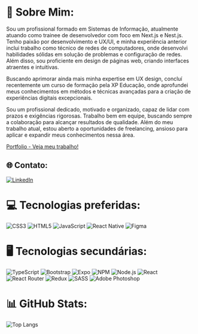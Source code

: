 # 💫 Sobre Mim:
Sou um profissional formado em Sistemas de Informação, atualmente atuando como trainee de desenvolvedor com foco em Next.js e Nest.js. Tenho paixão por desenvolvimento e UX/UI, e minha experiência anterior inclui trabalho como técnico de redes de computadores, onde desenvolvi habilidades sólidas em solução de problemas e configuração de redes. Além disso, sou proficiente em design de páginas web, criando interfaces atraentes e intuitivas.

Buscando aprimorar ainda mais minha expertise em UX design, concluí recentemente um curso de formação pela XP Educação, onde aprofundei meus conhecimentos em métodos e técnicas avançadas para a criação de experiências digitais excepcionais.

Sou um profissional dedicado, motivado e organizado, capaz de lidar com prazos e exigências rigorosas. Trabalho bem em equipe, buscando sempre a colaboração para alcançar resultados de qualidade. Além do meu trabalho atual, estou aberto a oportunidades de freelancing, ansioso para aplicar e expandir meus conhecimentos nessa área.

[Portfolio - Veja meu trabalho!](https://www.figma.com/proto/sW9dqPomWBVnaIkGkm9I8N/Portif%C3%B3lio-UX?page-id=0%3A1&type=design&node-id=67-950&viewport=-971%2C434%2C0.37&t=qjV0d9355opS7Bqy-1&scaling=scale-down&starting-point-node-id=67%3A950&mode=design)

## 🌐 Contato:
[![LinkedIn](https://img.shields.io/badge/LinkedIn-%230077B5.svg?logo=linkedin&logoColor=white)](https://www.linkedin.com/in/wallace-santos-925a75106/)

# 💻 Tecnologias preferidas:
![CSS3](https://img.shields.io/badge/CSS3-%231572B6.svg?style=for-the-badge&logo=css3&logoColor=white) ![HTML5](https://img.shields.io/badge/HTML5-%23E34F26.svg?style=for-the-badge&logo=html5&logoColor=white) ![JavaScript](https://img.shields.io/badge/JavaScript-%23323330.svg?style=for-the-badge&logo=javascript&logoColor=%23F7DF1E) ![React Native](https://img.shields.io/badge/React_Native-%2320232a.svg?style=for-the-badge&logo=react&logoColor=%2361DAFB) ![Figma](https://img.shields.io/badge/Figma-%23F24E1E.svg?style=for-the-badge&logo=figma&logoColor=white)

# 🖥 Tecnologias secundárias:
![TypeScript](https://img.shields.io/badge/TypeScript-%23007ACC.svg?style=for-the-badge&logo=typescript&logoColor=white) ![Bootstrap](https://img.shields.io/badge/Bootstrap-%23563D7C.svg?style=for-the-badge&logo=bootstrap&logoColor=white) ![Expo](https://img.shields.io/badge/Expo-1C1E24?style=for-the-badge&logo=expo&logoColor=%23D04A37) ![NPM](https://img.shields.io/badge/NPM-%23000000.svg?style=for-the-badge&logo=npm&logoColor=white) ![Node.js](https://img.shields.io/badge/Node.js-6DA55F?style=for-the-badge&logo=node.js&logoColor=white) ![React](https://img.shields.io/badge/React-%2320232a.svg?style=for-the-badge&logo=react&logoColor=%2361DAFB) ![React Router](https://img.shields.io/badge/React_Router-CA4245?style=for-the-badge&logo=react-router&logoColor=white) ![Redux](https://img.shields.io/badge/Redux-%23593d88.svg?style=for-the-badge&logo=redux&logoColor=white) ![SASS](https://img.shields.io/badge/SASS-hotpink.svg?style=for-the-badge&logo=SASS&logoColor=white) ![Adobe Photoshop](https://img.shields.io/badge/Adobe_Photoshop-%2331A8FF.svg?style=for-the-badge&logo=adobe-photoshop&logoColor=white)

# 📊 GitHub Stats:
![Top Langs](https://github-readme-stats.vercel.app/api/top-langs/?username=Wally179&theme=monokai&hide_border=false&include_all_commits=true&count_private=true&layout=compact)
